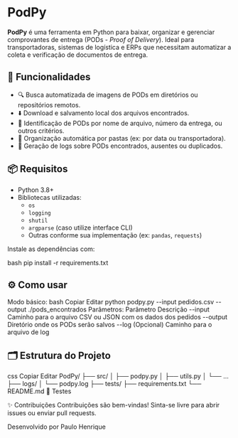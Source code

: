 # PodPy

**PodPy** é uma ferramenta em Python para baixar, organizar e gerenciar comprovantes de entrega (PODs - *Proof of Delivery*). Ideal para transportadoras, sistemas de logística e ERPs que necessitam automatizar a coleta e verificação de documentos de entrega.

## 🚀 Funcionalidades

- 🔍 Busca automatizada de imagens de PODs em diretórios ou repositórios remotos.
- ⬇️ Download e salvamento local dos arquivos encontrados.
- 🧠 Identificação de PODs por nome de arquivo, número da entrega, ou outros critérios.
- 📁 Organização automática por pastas (ex: por data ou transportadora).
- 📝 Geração de logs sobre PODs encontrados, ausentes ou duplicados.

## 📦 Requisitos

- Python 3.8+
- Bibliotecas utilizadas:
  - `os`
  - `logging`
  - `shutil`
  - `argparse` (caso utilize interface CLI)
  - Outras conforme sua implementação (ex: `pandas`, `requests`)

Instale as dependências com:

bash
pip install -r requirements.txt

## ⚙️ Como usar
Modo básico:
bash
Copiar
Editar
python podpy.py --input pedidos.csv --output ./pods_encontrados
Parâmetros:
Parâmetro	Descrição
--input	Caminho para o arquivo CSV ou JSON com os dados dos pedidos
--output	Diretório onde os PODs serão salvos
--log	(Opcional) Caminho para o arquivo de log

## 🗂️ Estrutura do Projeto
css
Copiar
Editar
PodPy/
├── src/
│   ├── podpy.py
│   ├── utils.py
│   └── ...
├── logs/
│   └── podpy.log
├── tests/
├── requirements.txt
└── README.md
🧪 Testes

✨ Contribuições
Contribuições são bem-vindas! Sinta-se livre para abrir issues ou enviar pull requests.


Desenvolvido por Paulo Henrique
